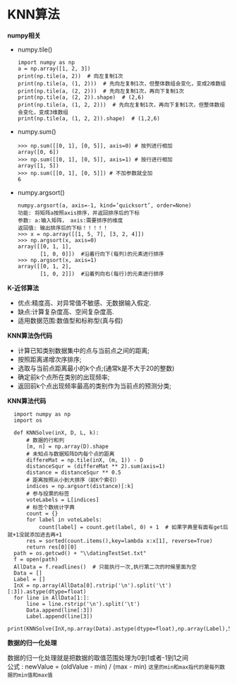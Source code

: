 # KNN算法

**numpy相关**

* numpy.tile()

      import numpy as np
      a = np.array([1, 2, 3])
      print(np.tile(a, 2))  # 向左复制1次
      print(np.tile(a, (1, 2)))  # 先向左复制1次，但整体数组会变化，变成2维数组
      print(np.tile(a, (2, 2)))  # 先向左复制1次，再向下复制1次
      print(np.tile(a, (2, 2)).shape)  # (2,6)
      print(np.tile(a, (1, 2, 2)))  # 先向左复制1次，再向下复制1次，但整体数组会变化，变成3维数组
      print(np.tile(a, (1, 2, 2)).shape)  # (1,2,6)

* numpy.sum()

      >>> np.sum([[0, 1], [0, 5]], axis=0) # 按列进行相加
      array([0, 6])
      >>> np.sum([[0, 1], [0, 5]], axis=1) # 按行进行相加
      array([1, 5])
      >>> np.sum([[0, 1], [0, 5]]) # 不加参数就全加
      6

* numpy.argsort()

      numpy.argsort(a, axis=-1, kind=’quicksort’, order=None) 
      功能: 将矩阵a按照axis排序，并返回排序后的下标 
      参数: a:输入矩阵， axis:需要排序的维度 
      返回值: 输出排序后的下标！！！！！
      >>> x = np.array([[1, 5, 7], [3, 2, 4]])
      >>> np.argsort(x, axis=0)
      array([[0, 1, 1],
             [1, 0, 0]])  #沿着行向下(每列)的元素进行排序
      >>> np.argsort(x, axis=1)
      array([[0, 1, 2],
             [1, 0, 2]])  #沿着列向右(每行)的元素进行排序

**K-近邻算法**
* 优点:精度高、对异常值不敏感、无数据输入假定.
* 缺点:计算复杂度高、空间复杂度高.
* 适用数据范围:数值型和标称型(真与假)

**KNN算法伪代码**
* 计算已知类别数据集中的点与当前点之间的距离;
* 按照距离递增次序排序;
* 选取与当前点距离最小的k个点;(通常k是不大于20的整数)
* 确定前k个点所在类别的出现频率;
* 返回前k个点出现频率最高的类别作为当前点的预测分类;

**KNN算法代码**

      import numpy as np
      import os

      def KNNSolve(inX, D, L, k):
          # 数据的行和列
          [m, n] = np.array(D).shape
          # 未知点与数据矩阵D内每个点的距离
          differeMat = np.tile(inX, (m, 1)) - D
          distanceSqur = (differeMat ** 2).sum(axis=1)
          distance = distanceSqur ** 0.5
          # 距离按照从小到大排序（前K个索引）
          indices = np.argsort(distance)[:k]
          # 参与投票的标签
          voteLabels = L[indices]
          # 标签个数统计字典
          count = {}
          for label in voteLabels:
              count[label] = count.get(label, 0) + 1  # 如果字典里有面有get后就+1没就添加进去再+1
          res = sorted(count.items(),key=lambda x:x[1], reverse=True)
          return res[0][0]
      path = os.getcwd() + "\\datingTestSet.txt"
      f = open(path)
      AllData = f.readlines()  # 只能执行一次,执行第二次的时候里面为空
      Data = []
      Label = []
      InX = np.array(AllData[0].rstrip('\n').split('\t')[:3]).astype(dtype=float)
      for line in AllData[1:]:
          line = line.rstrip('\n').split('\t')
          Data.append(line[:3])
          Label.append(line[3])
      print(KNNSolve(InX,np.array(Data).astype(dtype=float),np.array(Label),50))

**数据的归一化处理**

数据的归一化处理就是把数据的取值范围处理为0到1或者-1到1之间  
公式 : newValue = (oldValue - min) / (max - min) `这里的min和max指代的是每列数据的min值和max值`

